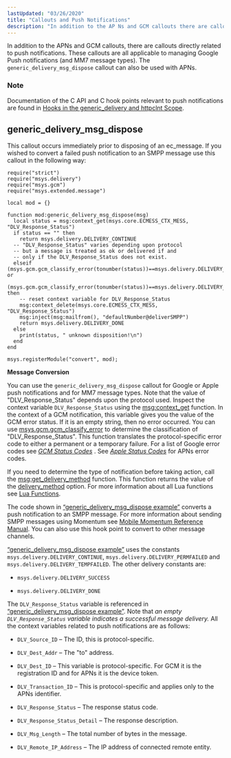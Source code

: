 ```yaml
---
lastUpdated: "03/26/2020"
title: "Callouts and Push Notifications"
description: "In addition to the AP Ns and GCM callouts there are callouts directly related to push notifications These callouts are all applicable to managing Google Push notifications and MM 7 message types The generic delivery msg dispose callout can also be used with AP Ns Documentation of the C API..."
---
```



In addition to the APNs and GCM callouts, there are callouts directly related to push notifications. These callouts are all applicable to managing Google Push notifications (and MM7 message types). The `generic_delivery_msg_dispose` callout can also be used with APNs.

### Note

Documentation of the C API and C hook points relevant to push notifications are found in [Hooks in the generic_delivery and httpclnt Scope](/momentum/3/3-api/hooks-generic-delivery).

## <a name="push.generic_delivery_lua.msg_dispose"></a> generic_delivery_msg_dispose

This callout occurs immediately prior to disposing of an ec_message. If you wished to convert a failed push notification to an SMPP message use this callout in the following way:

<a name="push.generic_delivery_lua.msg_dispose.example"></a> 


```
require("strict")
require("msys.delivery")
require("msys.gcm")
require("msys.extended.message")

local mod = {}

function mod:generic_delivery_msg_dispose(msg)
  local status = msg:context_get(msys.core.ECMESS_CTX_MESS, "DLV_Response_Status")
  if status == "" then
    return msys.delivery.DELIVERY_CONTINUE
  -- "DLV_Response_Status" varies depending upon protocol
  -- but a message is treated as ok or delivered if and
  -- only if the DLV_Response_Status does not exist.
  elseif (msys.gcm.gcm_classify_error(tonumber(status))==msys.delivery.DELIVERY_PERMFAILED) or
      (msys.gcm.gcm_classify_error(tonumber(status))==msys.delivery.DELIVERY_TEMPFAILED) then
    -- reset context variable for DLV_Response_Status
    msg:context_delete(msys.core.ECMESS_CTX_MESS, "DLV_Response_Status")
    msg:inject(msg:mailfrom(), "defaultNumber@deliverSMPP")
    return msys.delivery.DELIVERY_DONE
  else 
    print(status, " unknown disposition!\n")
  end
end

msys.registerModule("convert", mod);
```

**Message Conversion**

You can use the `generic_delivery_msg_dispose` callout for Google or Apple push notifications and for MM7 message types. Note that the value of "DLV_Response_Status" depends upon the protocol used. Inspect the context variable `DLV_Response_Status` using the [msg:context_get](/momentum/3/3-reference/3-reference-lua-ref-msg-context-get) function. In the context of a GCM notification, this variable gives you the value of the GCM error status. If it is an empty string, then no error occurred. You can use [msys.gcm.gcm_classify_error](/momentum/3/3-reference/3-reference-lua-ref-msys-gcm-gcm-classify-error) to determine the classification of "DLV_Response_Status". This function translates the protocol-specific error code to either a permanent or a temporary failure. For a list of Google error codes see [*GCM Status Codes*](/momentum/3/3-push/push-gcm-error) . See [*Apple Status Codes*](/momentum/3/3-push/push-apple-error) for APNs error codes.

If you need to determine the type of notification before taking action, call the [msg:get_delivery_method](/momentum/3/3-reference/3-reference-lua-ref-msg-get-delivery-method) function. This function returns the value of the [delivery_method](/momentum/3/3-reference/3-reference-conf-ref-delivery-method) option. For more information about all Lua functions see [Lua Functions](/momentum/3/3-reference/3-reference-lua-summary-table).

The code shown in [“generic_delivery_msg_dispose example”](/momentum/3/3-push/push-generic-delivery-lua#push.generic_delivery_lua.msg_dispose.example) converts a push notification to an SMPP message. For more information about sending SMPP messages using Momentum see [Mobile Momentum Reference Manual](/momentum/mobile/mobile-reference). You can also use this hook point to convert to other message channels.

[“generic_delivery_msg_dispose example”](/momentum/3/3-push/push-generic-delivery-lua#push.generic_delivery_lua.msg_dispose.example) uses the constants `msys.delivery.DELIVERY_CONTINUE`, `msys.delivery.DELIVERY_PERMFAILED` and `msys.delivery.DELIVERY_TEMPFAILED`. The other delivery constants are:

*   `msys.delivery.DELIVERY_SUCCESS`

*   `msys.delivery.DELIVERY_DONE`

The `DLV_Response_Status` variable is referenced in [“generic_delivery_msg_dispose example”](/momentum/3/3-push/push-generic-delivery-lua#push.generic_delivery_lua.msg_dispose.example). Note that *an empty `DLV_Response_Status` variable indicates a successful message delivery.*                                                                               All the context variables related to push notifications are as follows:

*   `DLV_Source_ID` – The ID, this is protocol-specific.

*   `DLV_Dest_Addr` – The "to" address.

*   `DLV_Dest_ID` – This variable is protocol-specific. For GCM it is the registration ID and for APNs it is the device token.

*   `DLV_Transaction_ID` – This is protocol-specific and applies only to the APNs identifier.

*   `DLV_Response_Status` – The response status code.

*   `DLV_Response_Status_Detail` – The response description.

*   `DLV_Msg_Length` – The total number of bytes in the message.

*   `DLV_Remote_IP_Address` – The IP address of connected remote entity.